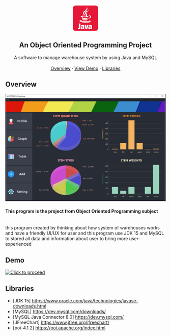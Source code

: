<br />
<p align="center">
    <img src="src/imgs/java_logo.png" alt="Logo" width="80" height="80">

  <h2 align="center">An Object Oriented Programming Project</h2>

  <p align="center">
    A software to manage warehouse system by using Java and MySQL
    <br />
    <br />
    <a href="#overview">Overview</a>
    ·
    <a href="#demo">View Demo</a>
    ·
    <a href="#libraries">Libraries</a>
  </p>
</p>

## Overview
![program-screenshot-1]
<br/>
<p>
<h4><strong>This program is the project from Object Oriented Programming subject</strong></h4>
<br/>
this program created by thinking about how system of warehouses works and have a friendly UI/UX for user
and this program use JDK 15 and MySQL to stored all data and information about user to bring more user-experienced
</p>

## Demo
[![Click to proceed](http://img.youtube.com/vi/Qbw4JrLwH2Q/0.jpg)](https://www.youtube.com/watch?v=Qbw4JrLwH2Q "Warehouse Items Management")

## Libraries
* [JDK 15] https://www.oracle.com/java/technologies/javase-downloads.html
* [MySQL] https://dev.mysql.com/downloads/
* [MySQL Java Connector 8.0] https://dev.mysql.com/
* [JFreeChart] https://www.jfree.org/jfreechart/
* [poi-4.1.2] https://poi.apache.org/index.html

[program-screenshot-1]: src/imgs/program_screenshot_1.PNG